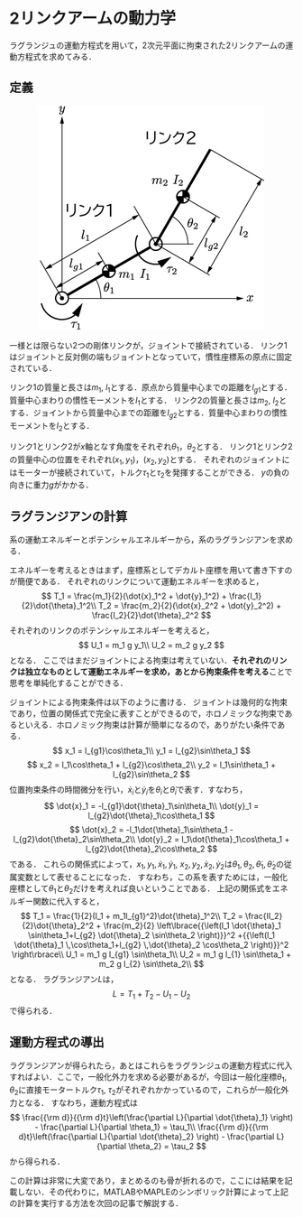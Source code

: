 # 2リンクアームの動力学

ラグランジュの運動方程式を用いて，2次元平面に拘束された2リンクアームの運動方程式を求めてみる．

## 定義

<div align="center">
    <img src="fig/TwoLinkArm.png" alt="COP" width = "400">
</div>

一様とは限らない2つの剛体リンクが，ジョイントで接続されている．
リンク1はジョイントと反対側の端もジョイントとなっていて，慣性座標系の原点に固定されている．

リンク1の質量と長さは$m_1$, $l_1$とする．原点から質量中心までの距離を$l_{g1}$とする．質量中心まわりの慣性モーメントを$I_1$とする．
リンク2の質量と長さは$m_2$, $l_2$とする．ジョイントから質量中心までの距離を$l_{g2}$とする．質量中心まわりの慣性モーメントを$I_2$とする．

リンク1とリンク2が$x$軸となす角度をそれぞれ$\theta_1$，$\theta_2$とする．
リンク1とリンク2の質量中心の位置をそれぞれ$(x_1, y_1)$，$(x_2, y_2)$とする．
それぞれのジョイントにはモーターが接続されていて，トルク$\tau_1$と$\tau_2$を発揮することができる．
$y$の負の向きに重力$g$がかかる．

## ラグランジアンの計算

系の運動エネルギーとポテンシャルエネルギーから，系のラグランジアンを求める．

エネルギーを考えるときはまず，座標系としてデカルト座標を用いて書き下すのが簡便である．
それぞれのリンクについて運動エネルギーを求めると，
$$
    T_1 = \frac{m_1}{2}(\dot{x}_1^2 + \dot{y}_1^2) + \frac{I_1}{2}\dot{\theta}_1^2\\
    T_2 = \frac{m_2}{2}(\dot{x}_2^2 + \dot{y}_2^2) + \frac{I_2}{2}\dot{\theta}_2^2
$$
それぞれのリンクのポテンシャルエネルギーを考えると，
$$
    U_1 = m_1 g y_1\\
    U_2 = m_2 g y_2
$$
となる．
ここではまだジョイントによる拘束は考えていない．**それぞれのリンクは独立なものとして運動エネルギーを求め，あとから拘束条件を考える**ことで思考を単純化することができる．

ジョイントによる拘束条件は以下のように書ける．
ジョイントは幾何的な拘束であり，位置の関係式で完全に表すことができるので，ホロノミックな拘束であるといえる．ホロノミック拘束は計算が簡単になるので，ありがたい条件である．
$$
    x_1 = l_{g1}\cos\theta_1\\
    y_1 = l_{g2}\sin\theta_1
$$
$$
    x_2 = l_1\cos\theta_1 + l_{g2}\cos\theta_2\\
    y_2 = l_1\sin\theta_1 + l_{g2}\sin\theta_2
$$
位置拘束条件の時間微分を行い，$\dot{x}_i$と$\dot{y}_i$を$\theta_i$と$\dot{\theta}_i$で表す．すなわち，
$$
    \dot{x}_1 = -l_{g1}\dot{\theta}_1\sin\theta_1\\
    \dot{y}_1 = l_{g2}\dot{\theta}_1\cos\theta_1
$$
$$
    \dot{x}_2 = -l_1\dot{\theta}_1\sin\theta_1 - l_{g2}\dot{\theta}_2\sin\theta_2\\
    \dot{y}_2 = l_1\dot{\theta}_1\cos\theta_1 + l_{g2}\dot{\theta}_2\cos\theta_2
$$
である．
これらの関係式によって，$x_1, y_1, \dot{x}_1, \dot{y}_1$, $x_2, y_2, \dot{x}_2, \dot{y}_2$は$\theta_1, \theta_2, \dot{\theta}_1, \dot{\theta}_2$の従属変数として表せることになった．
すなわち，この系を表すためには，一般化座標として$\theta_1$と$\theta_2$だけを考えれば良いということである．
上記の関係式をエネルギー関数に代入すると，
$$
T_1 = \frac{1}{2}(I_1 + m_1l_{g1}^2)\dot{\theta}_1^2\\
T_2 = \frac{II_2}{2}\dot{\theta}_2^2 + \frac{m_2}{2} \left\lbrace{{\left(l_1 \dot{\theta}_1 \sin\theta_1+l_{g2} \dot{\theta}_2 \sin\theta_2 \right)}}^2 +{{\left(l_1 \dot{\theta}_1 \,\cos\theta_1+l_{g2} \,\dot{\theta}_2 \cos\theta_2 \right)}}^2 \right\rbrace\\
U_1 = m_1 g l_{g1} \sin\theta_1\\
U_2 = m_1 g l_{1} \sin\theta_1 + m_2 g l_{2} \sin\theta_2\\
$$
となる．
ラグランジアン$L$は，
$$
L= T_1 + T_2 - U_1 - U_2
$$
で得られる．

## 運動方程式の導出

ラグランジアンが得られたら，あとはこれらをラグランジュの運動方程式に代入すればよい．ここで，一般化外力を求める必要があるが，今回は一般化座標$\theta_1$, $\theta_2$に直接モータートルク$\tau_1$, $\tau_2$がそれぞれかかっているので，これらが一般化外力となる．
すなわち，運動方程式は
$$
\frac{{\rm d}}{{\rm d}t}\left(\frac{\partial L}{\partial \dot{\theta}_1} \right) - \frac{\partial L}{\partial \theta_1} = \tau_1\\
\frac{{\rm d}}{{\rm d}t}\left(\frac{\partial L}{\partial \dot{\theta}_2} \right) - \frac{\partial L}{\partial \theta_2} = \tau_2
$$
から得られる．

この計算は非常に大変であり，まとめるのも骨が折れるので，ここには結果を記載しない．その代わりに，MATLABやMAPLEのシンボリック計算によって上記の計算を実行する方法を次回の記事で解説する．